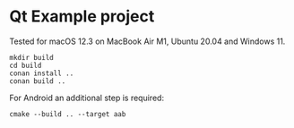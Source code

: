 Qt Example project
===================

Tested for macOS 12.3 on MacBook Air M1, Ubuntu 20.04 and Windows 11.

    mkdir build
    cd build
    conan install ..
    conan build ..

For Android an additional step is required:

    cmake --build .. --target aab
